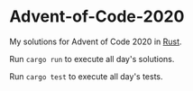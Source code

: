 # Advent-of-Code-2020

My solutions for Advent of Code 2020 in [Rust](https://www.rust-lang.org/).

Run `cargo run` to execute all day's solutions.

Run `cargo test` to execute all day's tests.
